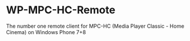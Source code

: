 WP-MPC-HC-Remote
================

The number one remote client for MPC-HC (Media Player Classic - Home Cinema) on Windows Phone 7+8
